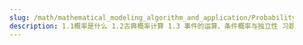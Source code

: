 ```yaml
---
slug: /math/mathematical_modeling_algorithm_and_application/Probability
description: 1.1概率是什么 1.2古典概率计算 1.3 事件的运算、条件概率与独立性 习题
---
```

